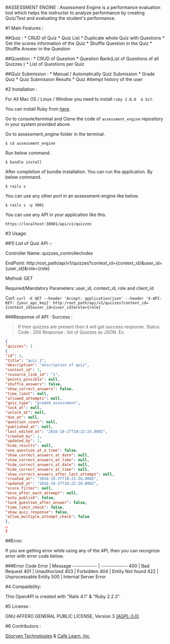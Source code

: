 #ASSESSMENT ENGINE :
Assessment Engine is a performance evaluation tool which helps the instructor to analyze performance by creating Quiz/Test and evaluating the student's performance.

#1 Main Features :

##Quiz :
	* CRUD of Quiz
	* Quiz List
	* Duplicate whole Quiz with Questions
	* Get the scores information of the Quiz
	* Shuffle Question in the Quiz
	* Shuffle Answer in the Question

##Question :
	* CRUD of Question
	* Question Bank(List of Questions of all Quizzes )
	* List of Questions per Quiz

##Quiz Submission :
	* Manual / Automatically Quiz Submission
	* Grade Quiz
	* Quiz Submission Results
	* Quiz Attempt history of the user


#2 Installation :

For All Mac OS / Linux / Window you need to install `ruby 2.0.0  & Git`.

You can install Ruby from [here](http://railsapps.github.io/installrubyonrails-ubuntu.html).
				 	
Go to console/terminal and Clone the code of `assessment_engine` repository in your system provided above.

Go to assessment_engine folder in the terminal.
	
`$ cd assessment_engine`

Run below command.	

`$ bundle install`

After completion of bundle installation. You can run the application. By below command.
		
`$ rails s`
		 	
You can use any other port in an assessment-engine like below.	

`$ rails s -p 3001`
		 	
You can use any API in your application like this.
			
`https://localhost:30001/api/v1/quizzes`
	
#3 Usage:
	
##1) List of Quiz API :-
	
Controller Name: quizzes_controller/index

EndPoint: http:/root_path/api/v1/quizzes?context_id={context_id}&user_id={user_id}&role={role}

Method: GET

Required/Mandatory Parameters: user_id, context_id, role and client_id

Curl:
`curl -X GET --header 'Accept: application/json' --header 'X-API-KEY: {your_api_key}' http:/root_path/api/v1/quizzes?context_id={context_id}&user_id={user_id}&role={role}`
	
###Response of API :
Success :
>If their quizzes are present then it will get success response.
>Status Code : 200
Response : list of Quizzes as JSON.
Ex.
	
```json
{
"quizzes": [
{
"id": 1,
"title": "quiz_1",
"description": "description of quiz",
"context_id": 1,
"resource_link_id": "1",
"points_possible": null,
"shuffle_answers": false,
"show_correct_answers": false,
"time_limit": null,
"allowed_attempts": null,
"quiz_type": "graded_assessment",
"lock_at": null,
"unlock_at": null,
"due_at": null,
"question_count": null,
"published_at": null,
"last_edited_at": "2016-10-27T10:22:25.000Z",
"created_by": 1,
"updated_by": 1,
"hide_results": null,
"one_question_at_a_time": false,
"show_correct_answers_at_date": null,
"show_correct_answers_at_time": null,
"hide_correct_answers_at_date": null,
"hide_correct_answers_at_time": null,
"show_correct_answers_after_last_attempt": null,
"created_at": "2016-10-27T10:22:28.000Z",
"updated_at": "2016-10-27T10:22:28.000Z",
"score_filter": null,
"once_after_each_attempt": null,
"auto_publish": false,
"lock_question_after_answer": false,
"time_limit_check": false,
"show_quiz_response": false,
"allow_multiple_attempt_check": false
},
…
}
```
##Error: 

If you are getting error while using any of the API, then you can recognize error with error code below.	

###Error Code
Error | Message
------------ | -------------
400 | Bad Request
401 | Unauthorized
403 | Forbidden
404 | Entity Not found 
422 | Unprocessable Entity
500 | Internal Server Error

#4 Compatibility:
	
This OpenAPI is created with "Rails  4.1" & "Ruby 2.2.3".
	
#5 License :

GNU AFFERO GENERAL PUBLIC LICENSE, Version 3 [(AGPL-3.0)](http://www.gnu.org/licenses/agpl.html)

#6 Contributors :
		
[Söoryen Technologies](www.sooryen.com) & [Café Learn, Inc](www.cafelearn.com).
